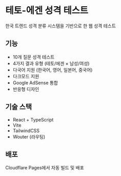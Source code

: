 # 테토-에겐 성격 테스트

한국 트렌드 성격 분류 시스템을 기반으로 한 웹 성격 테스트

## 기능
- 10개 질문 성격 테스트
- 4가지 결과 유형 (테토/에겐 × 남성/여성)
- 다국어 지원 (한국어, 영어, 일본어, 중국어)
- 다크모드 지원
- Google AdSense 통합
- 반응형 디자인

## 기술 스택
- React + TypeScript
- Vite
- TailwindCSS
- Wouter (라우팅)

## 배포
Cloudflare Pages에서 자동 빌드 및 배포